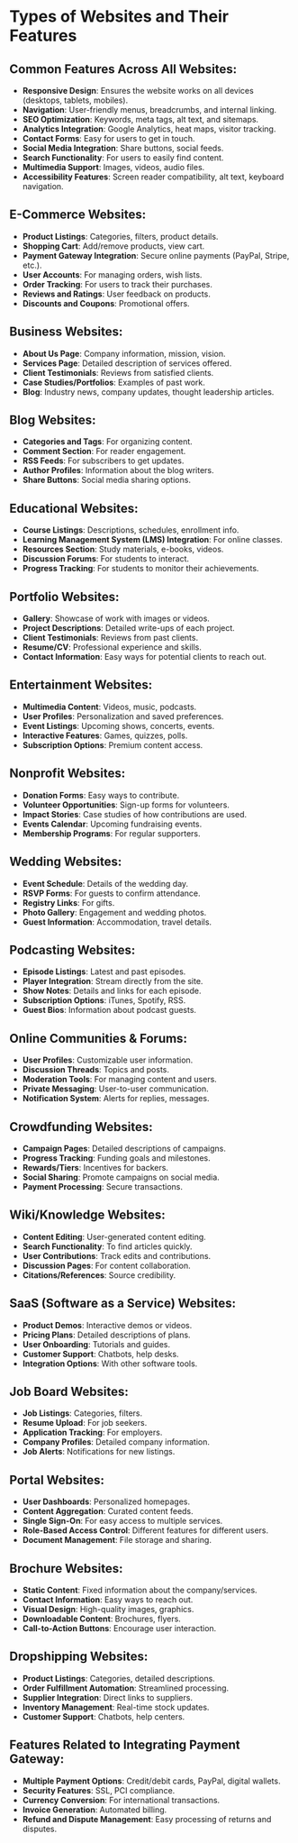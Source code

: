 # Types of Websites and Their Features

## Common Features Across All Websites:
- **Responsive Design**: Ensures the website works on all devices (desktops, tablets, mobiles).
- **Navigation**: User-friendly menus, breadcrumbs, and internal linking.
- **SEO Optimization**: Keywords, meta tags, alt text, and sitemaps.
- **Analytics Integration**: Google Analytics, heat maps, visitor tracking.
- **Contact Forms**: Easy for users to get in touch.
- **Social Media Integration**: Share buttons, social feeds.
- **Search Functionality**: For users to easily find content.
- **Multimedia Support**: Images, videos, audio files.
- **Accessibility Features**: Screen reader compatibility, alt text, keyboard navigation.

## E-Commerce Websites:
- **Product Listings**: Categories, filters, product details.
- **Shopping Cart**: Add/remove products, view cart.
- **Payment Gateway Integration**: Secure online payments (PayPal, Stripe, etc.).
- **User Accounts**: For managing orders, wish lists.
- **Order Tracking**: For users to track their purchases.
- **Reviews and Ratings**: User feedback on products.
- **Discounts and Coupons**: Promotional offers.

## Business Websites:
- **About Us Page**: Company information, mission, vision.
- **Services Page**: Detailed description of services offered.
- **Client Testimonials**: Reviews from satisfied clients.
- **Case Studies/Portfolios**: Examples of past work.
- **Blog**: Industry news, company updates, thought leadership articles.

## Blog Websites:
- **Categories and Tags**: For organizing content.
- **Comment Section**: For reader engagement.
- **RSS Feeds**: For subscribers to get updates.
- **Author Profiles**: Information about the blog writers.
- **Share Buttons**: Social media sharing options.

## Educational Websites:
- **Course Listings**: Descriptions, schedules, enrollment info.
- **Learning Management System (LMS) Integration**: For online classes.
- **Resources Section**: Study materials, e-books, videos.
- **Discussion Forums**: For students to interact.
- **Progress Tracking**: For students to monitor their achievements.

## Portfolio Websites:
- **Gallery**: Showcase of work with images or videos.
- **Project Descriptions**: Detailed write-ups of each project.
- **Client Testimonials**: Reviews from past clients.
- **Resume/CV**: Professional experience and skills.
- **Contact Information**: Easy ways for potential clients to reach out.

## Entertainment Websites:
- **Multimedia Content**: Videos, music, podcasts.
- **User Profiles**: Personalization and saved preferences.
- **Event Listings**: Upcoming shows, concerts, events.
- **Interactive Features**: Games, quizzes, polls.
- **Subscription Options**: Premium content access.

## Nonprofit Websites:
- **Donation Forms**: Easy ways to contribute.
- **Volunteer Opportunities**: Sign-up forms for volunteers.
- **Impact Stories**: Case studies of how contributions are used.
- **Events Calendar**: Upcoming fundraising events.
- **Membership Programs**: For regular supporters.

## Wedding Websites:
- **Event Schedule**: Details of the wedding day.
- **RSVP Forms**: For guests to confirm attendance.
- **Registry Links**: For gifts.
- **Photo Gallery**: Engagement and wedding photos.
- **Guest Information**: Accommodation, travel details.

## Podcasting Websites:
- **Episode Listings**: Latest and past episodes.
- **Player Integration**: Stream directly from the site.
- **Show Notes**: Details and links for each episode.
- **Subscription Options**: iTunes, Spotify, RSS.
- **Guest Bios**: Information about podcast guests.

## Online Communities & Forums:
- **User Profiles**: Customizable user information.
- **Discussion Threads**: Topics and posts.
- **Moderation Tools**: For managing content and users.
- **Private Messaging**: User-to-user communication.
- **Notification System**: Alerts for replies, messages.

## Crowdfunding Websites:
- **Campaign Pages**: Detailed descriptions of campaigns.
- **Progress Tracking**: Funding goals and milestones.
- **Rewards/Tiers**: Incentives for backers.
- **Social Sharing**: Promote campaigns on social media.
- **Payment Processing**: Secure transactions.

## Wiki/Knowledge Websites:
- **Content Editing**: User-generated content editing.
- **Search Functionality**: To find articles quickly.
- **User Contributions**: Track edits and contributions.
- **Discussion Pages**: For content collaboration.
- **Citations/References**: Source credibility.

## SaaS (Software as a Service) Websites:
- **Product Demos**: Interactive demos or videos.
- **Pricing Plans**: Detailed descriptions of plans.
- **User Onboarding**: Tutorials and guides.
- **Customer Support**: Chatbots, help desks.
- **Integration Options**: With other software tools.

## Job Board Websites:
- **Job Listings**: Categories, filters.
- **Resume Upload**: For job seekers.
- **Application Tracking**: For employers.
- **Company Profiles**: Detailed company information.
- **Job Alerts**: Notifications for new listings.

## Portal Websites:
- **User Dashboards**: Personalized homepages.
- **Content Aggregation**: Curated content feeds.
- **Single Sign-On**: For easy access to multiple services.
- **Role-Based Access Control**: Different features for different users.
- **Document Management**: File storage and sharing.

## Brochure Websites:
- **Static Content**: Fixed information about the company/services.
- **Contact Information**: Easy ways to reach out.
- **Visual Design**: High-quality images, graphics.
- **Downloadable Content**: Brochures, flyers.
- **Call-to-Action Buttons**: Encourage user interaction.

## Dropshipping Websites:
- **Product Listings**: Categories, detailed descriptions.
- **Order Fulfillment Automation**: Streamlined processing.
- **Supplier Integration**: Direct links to suppliers.
- **Inventory Management**: Real-time stock updates.
- **Customer Support**: Chatbots, help centers.

## Features Related to Integrating Payment Gateway:
- **Multiple Payment Options**: Credit/debit cards, PayPal, digital wallets.
- **Security Features**: SSL, PCI compliance.
- **Currency Conversion**: For international transactions.
- **Invoice Generation**: Automated billing.
- **Refund and Dispute Management**: Easy processing of returns and disputes.
